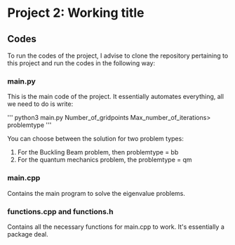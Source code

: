 # Project 2: Working title



## Codes
To run the codes of the project, I advise to clone the repository pertaining to this project and run the codes in the following way:

### main.py
This is the main code of the project. It essentially automates everything, all we need to do is write:

'''
python3 main.py Number_of_gridpoints Max_number_of_iterations> problemtype
'''

You can choose between the solution for two problem types:
1. For the Buckling Beam problem, then problemtype = bb
2. For the quantum mechanics problem, the problemtype = qm

### main.cpp
Contains the main program to solve the eigenvalue problems.

### functions.cpp and functions.h
Contains all the necessary functions for main.cpp to work. It's essentially a package deal.
